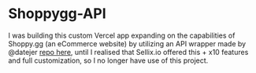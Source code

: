 # Shoppygg-API
I was building this custom Vercel app expanding on the capabilities of Shoppy.gg (an eCommerce website) by utilizing an API wrapper made by @datejer [repo here](https://github.com/datejer/shoppy.gg), until I realised that Sellix.io offered this + x10 features and full customization, so I no longer have use of this project.

